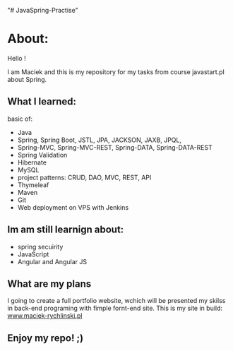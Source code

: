 "# JavaSpring-Practise" 

# About:

Hello !

I am Maciek and this is my repository for my tasks from course javastart.pl about Spring.

## What I learned:

  basic of:

- Java
- Spring, Spring Boot, JSTL, JPA, JACKSON, JAXB, JPQL,
- Spring-MVC, Spring-MVC-REST, Spring-DATA, Spring-DATA-REST
- Spring Validation
- Hibernate
- MySQL
- project patterns: CRUD, DAO, MVC, REST, API
- Thymeleaf
- Maven
- Git
- Web deployment on VPS with Jenkins

## Im am still learnign about:

- spring secuirity
- JavaScript
- Angular and Angular JS


## What are my plans

I going to create a full portfolio website, wchich will be presented my skilss in back-end programing with fimple fornt-end site.
This is my site in build: www.maciek-rychlinski.pl

## Enjoy my repo! ;)
